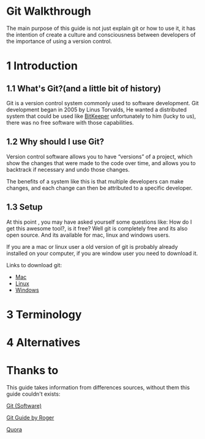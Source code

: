# Git Walkthrough

The main purpose of this guide is not just explain git or  how to use it, it has the intention of create a culture and consciousness between developers of the importance of using a version control.

# 1 Introduction

## 1.1  What's Git?(and a little bit of history)
Git is a version control system commonly used to software development.  Git development began in 2005 by Linus Torvalds, He wanted a distributed system that could be used like [BitKeeper](https://en.wikipedia.org/wiki/BitKeeper) unfortunately to him (lucky to us),  there was no free software with those capabilities.


## 1.2 Why should I use Git?

Version control software allows you to have “versions” of a project, which show the changes that were made to the code over time, and allows you to backtrack if necessary and undo those changes.

The benefits of a system like this is that multiple developers can make changes, and each change can then be attributed to a specific developer.

## 1.3 Setup

At this point , you may have asked yourself some questions like: How do I get this awesome tool?, is it free? Well git is completely free and its also open source. And its available for mac, linux and windows users.

If you are a mac or linux user a old version of git is probably already installed on your computer, if you are window user you need to download it.

Links to download git:

 - [Mac](https://git-scm.com/download/mac)
 - [Linux](https://git-scm.com/download/linux)
 - [Windows](https://git-scm.com/download/windows)


# 3 Terminology

# 4 Alternatives

# Thanks to

This guide takes information from differences sources,   without them this guide couldn't exists:

[Git (Software)](https://en.wikipedia.org/wiki/Git_(software))

[Git Guide by Roger  ](http://rogerdudler.github.io/git-guide/)

[Quora](https://www.quora.com/What-is-git-and-why-should-I-use-it)

